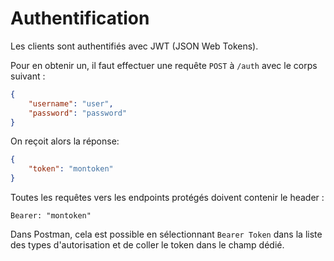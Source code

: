 # Authentification

Les clients sont authentifiés avec JWT (JSON Web Tokens).

Pour en obtenir un, il faut effectuer une requête `POST` à `/auth` avec le corps suivant :
```json
{
	"username": "user",
	"password": "password"
}
```

On reçoit alors la réponse:
```json
{
    "token": "montoken"
}
```

Toutes les requêtes vers les endpoints protégés doivent contenir le header :
```
Bearer: "montoken"
```

Dans Postman, cela est possible en sélectionnant `Bearer Token` dans la liste des types d'autorisation et de coller le token dans le champ dédié.
